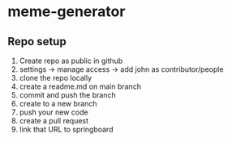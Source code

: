 # meme-generator
## Repo setup
1. Create repo as public in github
2. settings -> manage access -> add john as contributor/people
3. clone the repo locally
4. create a readme.md on main branch
5. commit and push the branch
6. create to a new branch
7. push your new code 
8. create a pull request
9. link that URL to springboard